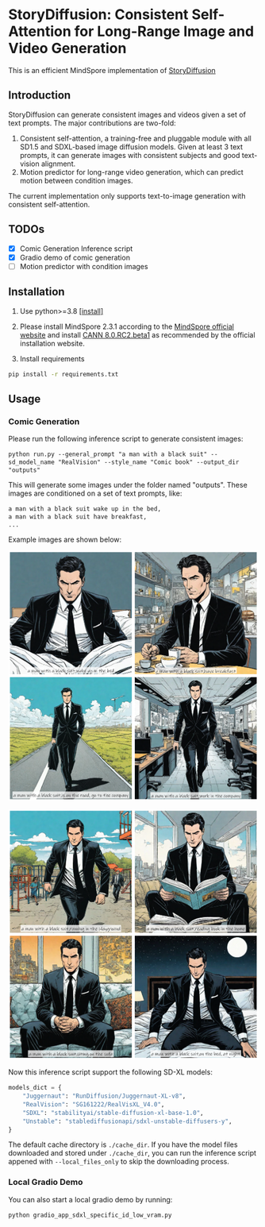 # StoryDiffusion: Consistent Self-Attention for Long-Range Image and Video Generation
This is an efficient MindSpore implementation of [StoryDiffusion](https://github.com/HVision-NKU/StoryDiffusion/tree/main)

## Introduction

StoryDiffusion can generate consistent images and videos given a set of text prompts. The major contributions are two-fold:

1. Consistent self-attention, a training-free and pluggable module with all SD1.5 and SDXL-based image diffusion models. Given at least 3 text prompts, it can generate images with consistent subjects and good text-vision alignment.
2. Motion predictor for long-range video generation, which can predict motion between condition images.

The current implementation only supports text-to-image generation with consistent self-attention.

## TODOs
- [x] Comic Generation Inference script
- [x] Gradio demo of comic generation
- [ ] Motion predictor with condition images

## Installation
1. Use python>=3.8 [[install]](https://www.python.org/downloads/)

2. Please install MindSpore 2.3.1 according to the [MindSpore official website](https://www.mindspore.cn/install/) and install [CANN 8.0.RC2.beta1](https://www.hiascend.com/developer/download/community/result?module=cann&cann=8.0.RC2.2.beta1) as recommended by the official installation website.


3. Install requirements
```bash
pip install -r requirements.txt
```

## Usage

### Comic Generation

Please run the following inference script to generate consistent images:
```shell
python run.py --general_prompt "a man with a black suit" --sd_model_name "RealVision" --style_name "Comic book" --output_dir "outputs"
```
This will generate some images under the folder named "outputs". These images are conditioned on a set of text prompts, like:
```text
a man with a black suit wake up in the bed,
a man with a black suit have breakfast,
...
```

Example images are shown below:

<p align="center">
  <img src="https://github.com/wtomin/mindone-assets/blob/main/story_diffusion/0-Comic%20book-RealVision_update.png?raw=true" width=550 />
</p>

<p align="center">
  <img src="https://github.com/wtomin/mindone-assets/blob/main/story_diffusion/1-Comic%20book-RealVision_update.png?raw=true" width=550 />
</p>

Now this inference script support the following SD-XL models:
```python
models_dict = {
    "Juggernaut": "RunDiffusion/Juggernaut-XL-v8",
    "RealVision": "SG161222/RealVisXL_V4.0",
    "SDXL": "stabilityai/stable-diffusion-xl-base-1.0",
    "Unstable": "stablediffusionapi/sdxl-unstable-diffusers-y",
}
```
The default cache directory is `./cache_dir`. If you have the model files downloaded and stored under `./cache_dir`, you can run the inference script appened with `--local_files_only` to skip the downloading process.

### Local Gradio Demo

You can also start a local gradio demo by running:
```bash
python gradio_app_sdxl_specific_id_low_vram.py
```
